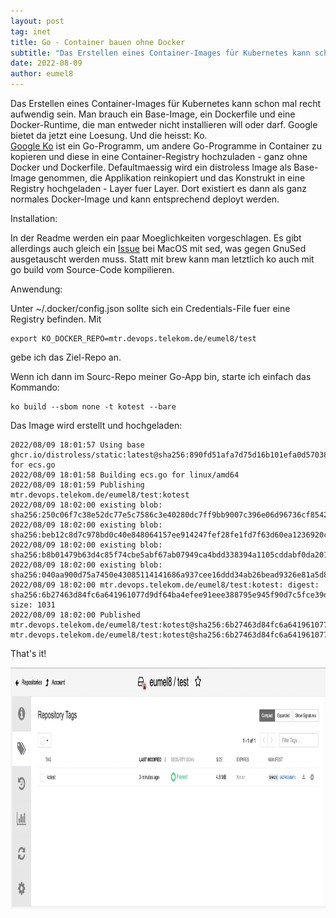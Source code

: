 ```yaml
---
layout: post
tag: inet
title: Go - Container bauen ohne Docker
subtitle: "Das Erstellen eines Container-Images für Kubernetes kann schon mal recht aufwendig sein. Man brauch ein Base-Image, ein Dockerfile und eine Docker-Runtime, die man entweder nicht installieren will oder darf. Google bietet da jetzt eine Loesung."
date: 2022-08-09
author: eumel8
---
```


Das Erstellen eines Container-Images für Kubernetes kann schon mal recht aufwendig sein. Man brauch ein Base-Image, ein Dockerfile und eine Docker-Runtime, die man entweder nicht installieren will oder darf. Google bietet da jetzt eine Loesung. Und die heisst: Ko.
<br/>
<a href="https://github.com/google/ko">Google Ko</a> ist ein Go-Programm, um andere Go-Programme in Container zu kopieren und diese in eine Container-Registry hochzuladen - ganz ohne Docker und Dockerfile. Defaultmaessig wird ein distroless Image als Base-Image genommen, die Applikation reinkopiert und das Konstrukt in eine Registry hochgeladen - Layer fuer Layer. Dort existiert es dann als ganz normales Docker-Image und kann entsprechend deployt werden.

Installation:

In der Readme werden ein paar Moeglichkeiten vorgeschlagen. Es gibt allerdings auch gleich ein <a href="https://github.com/google/ko/issues/553">Issue</a> bei MacOS mit sed, was gegen GnuSed ausgetauscht werden muss. Statt mit brew kann man letztlich ko auch mit go build vom Source-Code kompilieren.

Anwendung:

Unter ~/.docker/config.json sollte sich ein Credentials-File fuer eine Registry befinden. Mit 

```
export KO_DOCKER_REPO=mtr.devops.telekom.de/eumel8/test
```

gebe ich das Ziel-Repo an. 

Wenn ich dann im Sourc-Repo meiner Go-App bin, starte ich einfach das Kommando:

```
ko build --sbom none -t kotest --bare
```

Das Image wird erstellt und hochgeladen:

```
2022/08/09 18:01:57 Using base ghcr.io/distroless/static:latest@sha256:890fd51afa7d75d16b101efa0d57038ee9ade73cd257f39c0ac555eaba4514db for ecs.go
2022/08/09 18:01:58 Building ecs.go for linux/amd64
2022/08/09 18:01:59 Publishing mtr.devops.telekom.de/eumel8/test:kotest
2022/08/09 18:02:00 existing blob: sha256:250c06f7c38e52dc77e5c7586c3e40280dc7ff9bb9007c396e06d96736cf8542
2022/08/09 18:02:00 existing blob: sha256:beb12c8d7c978bd0c40e848064157ee914247fef28fe1fd7f63d60ea1236920c
2022/08/09 18:02:00 existing blob: sha256:b8b01479b63d4c85f74cbe5abf67ab07949ca4bdd338394a1105cddabf0da201
2022/08/09 18:02:00 existing blob: sha256:040aa900d75a7450e43085114141686a937cee16ddd34ab26bead9326e81a5d8
2022/08/09 18:02:00 mtr.devops.telekom.de/eumel8/test:kotest: digest: sha256:6b27463d84fc6a641961077d9df64ba4efee91eee388795e945f90d7c5fce39d size: 1031
2022/08/09 18:02:00 Published mtr.devops.telekom.de/eumel8/test:kotest@sha256:6b27463d84fc6a641961077d9df64ba4efee91eee388795e945f90d7c5fce39d
mtr.devops.telekom.de/eumel8/test:kotest@sha256:6b27463d84fc6a641961077d9df64ba4efee91eee388795e945f90d7c5fce39d
```

That's it!

<img src="/images/quick-uploads/go-container-bauen-ohne-docker/screenshot_2022-08-09_at_18.09.14.png" width="585" height="386"/>
